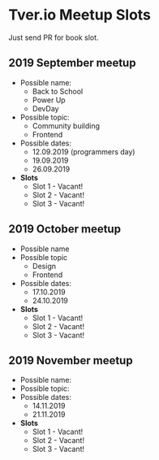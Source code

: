 # Tver.io Meetup Slots

Just send PR for book slot.

## 2019 September meetup

* Possible name:
  + Back to School
  + Power Up
  + DevDay
* Possible topic:
  + Community building
  + Frontend
* Possible dates:
  + 12.09.2019 (programmers day)
  + 19.09.2019
  + 26.09.2019
* **Slots**
  + Slot 1 - Vacant!
  + Slot 2 - Vacant!
  + Slot 3 - Vacant!

## 2019 October meetup

* Possible name
* Possible topic
  + Design
  + Frontend  
* Possible dates:
  + 17.10.2019
  + 24.10.2019
* **Slots**
  + Slot 1 - Vacant!
  + Slot 2 - Vacant!
  + Slot 3 - Vacant!

## 2019 November meetup

* Possible name:
* Possible topic:
* Possible dates:
  + 14.11.2019
  + 21.11.2019
* **Slots**
  + Slot 1 - Vacant!
  + Slot 2 - Vacant!
  + Slot 3 - Vacant!
